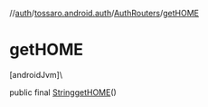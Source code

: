 //[auth](../../../index.md)/[tossaro.android.auth](../index.md)/[AuthRouters](index.md)/[getHOME](get-h-o-m-e.md)

# getHOME

[androidJvm]\

public final [String](https://developer.android.com/reference/kotlin/java/lang/String.html)[getHOME](get-h-o-m-e.md)()
